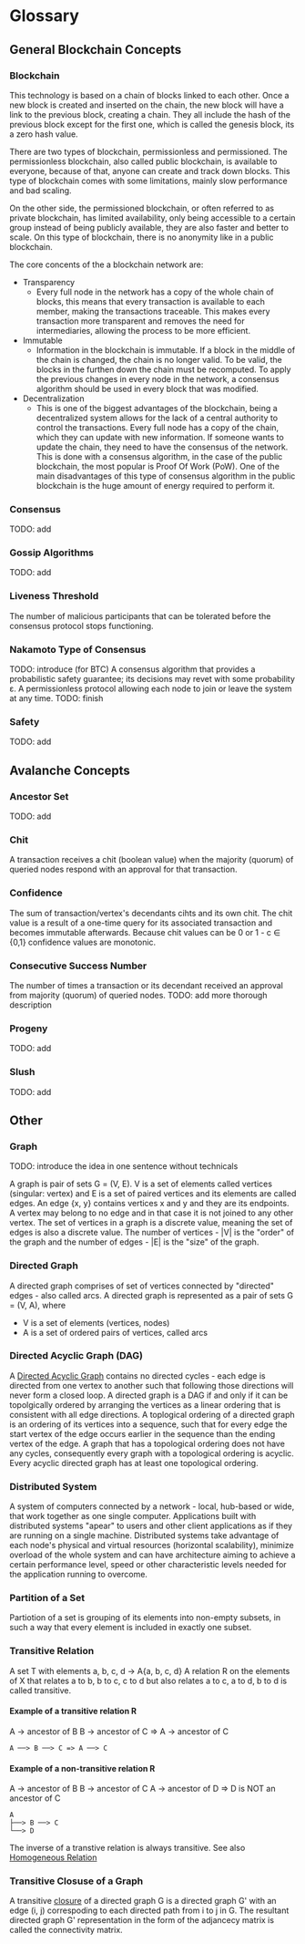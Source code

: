 # Glossary

## General Blockchain Concepts

### Blockchain

This technology is based on a chain of blocks linked to each other.
Once a new block is created and inserted on the chain, the new block will have a link to the previous block, creating a chain.
They all include the hash of the previous block except for the first one, which is called the genesis block, its a zero hash value.

There are two types of blockchain, permissionless and permissioned.
The permissionless blockchain, also called public blockchain, is available to everyone, because of that, anyone can create and track down blocks.
This type of blockchain comes with some limitations, mainly slow performance and bad scaling.

On the other side, the permissioned blockchain, or often referred to as private blockchain, has limited availability, only being accessible to a certain group instead of being publicly available, they are also faster and better to scale.
On this type of blockchain, there is no anonymity like in a public blockchain.

The core concents of the a blockchain network are:

* Transparency
    * Every full node in the network has a copy of the whole chain of blocks, this means that every transaction is available to each member, making the transactions traceable. This makes every transaction more transparent and removes the need for intermediaries, allowing the process to be more efficient.
* Immutable
    * Information in the blockchain is immutable. If a block in the middle of the chain is changed, the chain is no longer valid. To be valid, the blocks in the furthen down the chain must be recomputed. To apply the previous changes in every node in the network, a consensus algorithm should be used in every block that was modified.
* Decentralization
    * This is one of the biggest advantages of the blockchain, being a decentralized system allows for the lack of a central authority to control the transactions. Every full node has a copy of the chain, which they can update with new information.  If someone wants to update the chain, they need to have the consensus of the network. This is done with a consensus algorithm, in the case of the public blockchain, the most popular is Proof Of Work (PoW). One of the main disadvantages of this type of consensus algorithm in the public blockchain is the huge amount of energy required to perform it.

### Consensus

TODO: add

### Gossip Algorithms

TODO: add

### Liveness Threshold

The number of malicious participants that can be tolerated before the consensus protocol stops functioning.

### Nakamoto Type of Consensus

TODO: introduce (for BTC)
A consensus algorithm that provides a probabilistic safety guarantee; its decisions may revet with some probability ε.
A permissionless protocol allowing each node to join or leave the system at any time.
TODO: finish

### Safety

TODO: add

## Avalanche Concepts

### Ancestor Set

TODO: add

### Chit

A transaction receives a chit (boolean value) when the majority (quorum) of queried nodes respond with an approval for that transaction.

### Confidence

The sum of transaction/vertex's decendants cihts and its own chit.
The chit value is a result of a one-time query for its associated transaction and becomes immutable afterwards.
Because chit values can be 0 or 1 - c ∈ {0,1} confidence values are monotonic.

### Consecutive Success Number

The number of times a transaction or its decendant received an approval from majority (quorum) of queried nodes.
TODO: add more thorough description

### Progeny

TODO: add

### Slush

TODO: add

## Other

### Graph

TODO: introduce the idea in one sentence without technicals

A graph is pair of sets G = (V, E).
V is a set of elements called vertices (singular: vertex) and E is a set of paired vertices and its elements are called edges.
An edge {x, y} contains vertices x and y and they are its endpoints.
A vertex may belong to no edge and in that case it is not joined to any other vertex.
The set of vertices in a graph is a discrete value, meaning the set of edges is also a discrete value.
The number of vertices - |V| is the "order" of the graph and the number of edges - |E| is the "size" of the graph.

### Directed Graph

A directed graph comprises of set of vertices connected by "directed" edges - also called arcs.
A directed graph is represented as a pair of sets G = (V, A), where

* V is a set of elements (vertices, nodes)
* A is a set of ordered pairs of vertices, called arcs

### Directed Acyclic Graph (DAG)

A [Directed Acyclic Graph](https://en.wikipedia.org/wiki/Directed_acyclic_graph) contains no directed cycles - each edge is directed from one vertex to another such that following those directions will never form a closed loop.
A directed graph is a DAG if and only if it can be topolgically ordered by arranging the vertices as a linear ordering that is consistent with all edge directions.
A toplogical ordering of a directed graph is an ordering of its vertices into a sequence, such that for every edge the start vertex of the edge occurs earlier in the sequence than the ending vertex of the edge.
A graph that has a topological ordering does not have any cycles, consequently every graph with a topological ordering is acyclic.
Every acyclic directed graph has at least one topological ordering.

### Distributed System

A system of computers connected by a network - local, hub-based or wide, that work together as one single computer.
Applications built with distributed systems "apear" to users and other client applications as if they are running on a single machine.
Distributed systems take advantage of each node's physical and virtual resources (horizontal scalability), minimize overload of the whole system and can have architecture aiming to achieve a certain performance level, speed or other characteristic levels needed for the application running to overcome.

### Partition of a Set

Partiotion of a set is grouping of its elements into non-empty subsets, in such a way that every element is included in exactly one subset.

### Transitive Relation

A set T with elements a, b, c, d -> A{a, b, c, d}
A relation R on the elements of X that relates
a to b,
b to c,
c to d
but also relates
a to c,
a to d,
b to d
is called transitive.

#### Example of a transitive relation R

A -> ancestor of B
B -> ancestor of C
=> A -> ancestor of C

```text
A ──> B ──> C => A ──> C
```

#### Example of a non-transitive relation R

A -> ancestor of B
B -> ancestor of C
A -> ancestor of D
=> D is NOT an ancestor of C

```text
A
├──> B ──> C
└──> D
```

The inverse of a transtive relation is always transitive.
See also [Homogeneous Relation](https://en.wikipedia.org/wiki/Binary_relation#Homogeneous_relation)

### Transitive Closuse of a Graph

A transitive [closure](https://en.wikipedia.org/wiki/Closure_(mathematics)) of a directed graph G is a directed graph G' with an edge (i, j) correspoding to each directed path from i to j in G. The resultant directed graph G' representation in the form of the adjancecy matrix is called the connectivity matrix.
